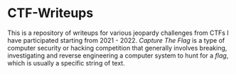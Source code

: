 # CTF-Writeups
This is a repository of writeups for various jeopardy challenges from CTFs I have participated starting from 2021 - 2022. *Capture The Flag* is a type of computer security or hacking competition that generally involves breaking, investigating and reverse engineering a computer system to hunt for a *flag*, which is usually a specific string of text.
